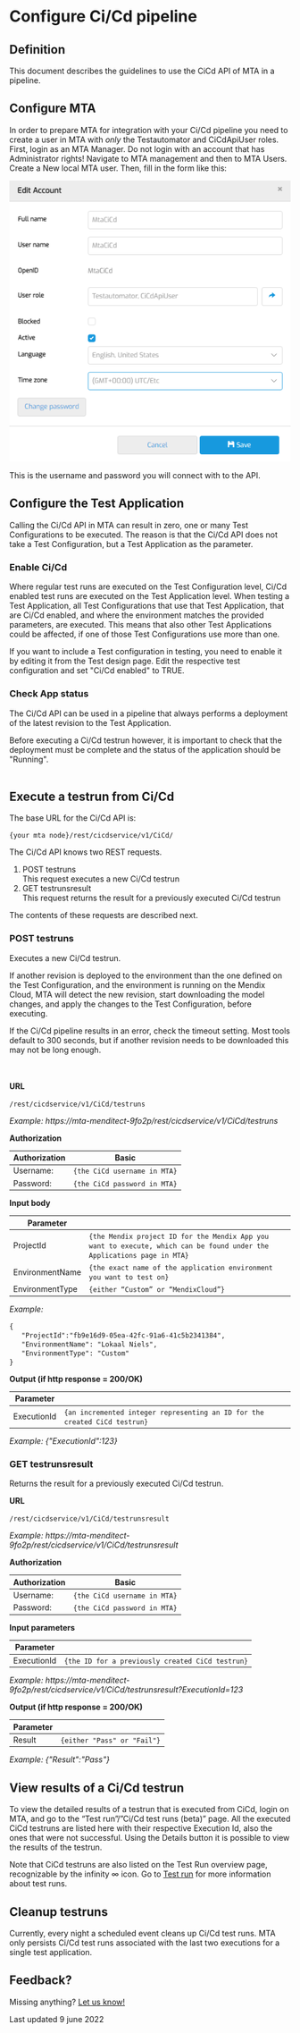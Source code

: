 # Configure Ci/Cd pipeline

## Definition

This document describes the guidelines to use the CiCd API of MTA in a pipeline.

## Configure MTA
In order to prepare MTA for integration with your Ci/Cd pipeline you need to create a user in MTA with *only* the Testautomator and CiCdApiUser roles. First, login as an MTA Manager. Do not login with an account that has Administrator rights!
Navigate to MTA management and then to MTA Users. Create a New local MTA user.
Then, fill in the form like this:

![Create Ci Cd user](cicd-create-account.png)

This is the username and password you will connect with to the API. 

## Configure the Test Application

Calling the Ci/Cd API in MTA can result in zero, one or many Test Configurations to be executed. The reason is that the Ci/Cd API does not take a Test Configuration, but a Test Application as the parameter. 

### Enable Ci/Cd
Where regular test runs are executed on the Test Configuration level, Ci/Cd enabled test runs are executed on the Test Application level. When testing a Test Application, all Test Configurations that use that Test Application, that are Ci/Cd enabled, and where the environment matches the provided parameters, are executed. This means that also other Test Applications could be affected, if one of those Test Configurations use more than one.

If you want to include a Test configuration in testing, you need to enable it by editing it from the Test design page. 
Edit the respective test configuration and set "Ci/Cd enabled" to TRUE.

### Check App status
The Ci/Cd API can be used in a pipeline that always performs a deployment of the latest revision to the Test Application. 

<i class="fa fa-exclamation-triangle"></i> Before executing a Ci/Cd testrun however, it is important to check that the deployment must be complete and the status of the application should be "Running". 
<br/><br/>

## Execute a testrun from Ci/Cd

The base URL for the Ci/Cd API is:
```
{your mta node}/rest/cicdservice/v1/CiCd/
```

The Ci/Cd API knows two REST requests. 
1. POST testruns <br/> This request executes a new Ci/Cd testrun
2. GET testrunsresult <br/> This request returns the result for a previously executed Ci/Cd testrun

The contents of these requests are described next.

### POST testruns
Executes a new Ci/Cd testrun. 

If another revision is deployed to the environment than the one defined on the Test Configuration, and the environment is running on the Mendix Cloud, MTA will detect the new revision, start downloading the model changes, and apply the changes to the Test Configuration, before executing.

<i class="fa fa-exclamation-triangle"></i> If the Ci/Cd pipeline results in an error, check the timeout setting. Most tools default to 300 seconds, but if another revision needs to be downloaded this may not be long enough.
<br/><br/><br/>


**URL**

`/rest/cicdservice/v1/CiCd/testruns`

*Example: https://mta-menditect-9fo2p/rest/cicdservice/v1/CiCd/testruns*

**Authorization**

| Authorization | Basic |
| ----------- | ----------- |
| Username: | `{the CiCd username in MTA}` |
| Password: | `{the CiCd password in MTA}`|

**Input body**

| Parameter |   |
| ----------- | ----------- |
| ProjectId | `{the Mendix project ID for the Mendix App you want to execute, which can be found under the Applications page in MTA}` |
| EnvironmentName | `{the exact name of the application environment you want to test on}` |
| EnvironmentType | `{either “Custom” or “MendixCloud”}` |

*Example:* 

```
{
   "ProjectId":"fb9e16d9-05ea-42fc-91a6-41c5b2341384",
   "EnvironmentName": "Lokaal Niels",
   "EnvironmentType": "Custom"
}
```

**Output (if http response = 200/OK)**

| Parameter |   |
| ----------- | ----------- |
| ExecutionId | `{an incremented integer representing an ID for the created CiCd testrun}` |

*Example: {"ExecutionId":123}*


### GET testrunsresult

Returns the result for a previously executed Ci/Cd testrun.

**URL**

`/rest/cicdservice/v1/CiCd/testrunsresult`

*Example: https://mta-menditect-9fo2p/rest/cicdservice/v1/CiCd/testrunsresult*

**Authorization**

| Authorization | Basic |
| ----------- | ----------- |
| Username: | `{the CiCd username in MTA}` |
| Password: | `{the CiCd password in MTA}`|

**Input parameters**

| Parameter |   |
| ----------- | ----------- |
| ExecutionId | `{the ID for a previously created CiCd testrun}` |

*Example: https://mta-menditect-9fo2p/rest/cicdservice/v1/CiCd/testrunsresult?ExecutionId=123*

**Output (if http response = 200/OK)**

| Parameter |   |
| ----------- | ----------- |
| Result | `{either "Pass" or "Fail"}` |

*Example: {"Result":"Pass"}*

## View results of a Ci/Cd testrun 
To view the detailed results of a testrun that is executed from CiCd, login on MTA, and go to the “Test run”/”Ci/Cd test runs (beta)” page. All the executed CiCd testruns are listed here with their respective Execution Id, also the ones that were not successful. 
Using the Details button it is possible to view the results of the testrun.

Note that CiCd testruns are also listed on the Test Run overview page, recognizable by the infinity ∞ icon. 
Go to [Test run](../refguide/test-run) for more information about test runs.

## Cleanup testruns
Currently, every night a scheduled event cleans up Ci/Cd test runs. MTA only persists Ci/Cd test runs associated with the last two executions for a single test application. 

## Feedback?
Missing anything? [Let us know!](mailto:support@menditect.com)

Last updated 9 june 2022